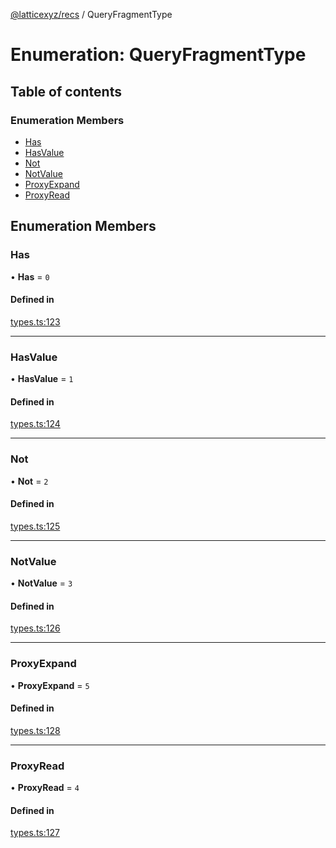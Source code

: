 [@latticexyz/recs](../README.md) / QueryFragmentType

# Enumeration: QueryFragmentType

## Table of contents

### Enumeration Members

- [Has](QueryFragmentType.md#has)
- [HasValue](QueryFragmentType.md#hasvalue)
- [Not](QueryFragmentType.md#not)
- [NotValue](QueryFragmentType.md#notvalue)
- [ProxyExpand](QueryFragmentType.md#proxyexpand)
- [ProxyRead](QueryFragmentType.md#proxyread)

## Enumeration Members

### Has

• **Has** = `0`

#### Defined in

[types.ts:123](https://github.com/latticexyz/mud/blob/edf9adc1e/packages/recs/src/types.ts#L123)

---

### HasValue

• **HasValue** = `1`

#### Defined in

[types.ts:124](https://github.com/latticexyz/mud/blob/edf9adc1e/packages/recs/src/types.ts#L124)

---

### Not

• **Not** = `2`

#### Defined in

[types.ts:125](https://github.com/latticexyz/mud/blob/edf9adc1e/packages/recs/src/types.ts#L125)

---

### NotValue

• **NotValue** = `3`

#### Defined in

[types.ts:126](https://github.com/latticexyz/mud/blob/edf9adc1e/packages/recs/src/types.ts#L126)

---

### ProxyExpand

• **ProxyExpand** = `5`

#### Defined in

[types.ts:128](https://github.com/latticexyz/mud/blob/edf9adc1e/packages/recs/src/types.ts#L128)

---

### ProxyRead

• **ProxyRead** = `4`

#### Defined in

[types.ts:127](https://github.com/latticexyz/mud/blob/edf9adc1e/packages/recs/src/types.ts#L127)
